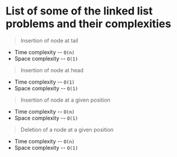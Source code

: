 # List of some of the linked list problems and their complexities

> Insertion of node at tail

  * Time complexity -- ```O(n)```
  * Space complexity -- ```O(1)```

> Insertion of node at head

 * Time complexity -- ```O(1)```
 * Space complexity -- ```O(1)```

> Insertion of node at a given position

  * Time complexity -- ```O(n)```
  * Space complexity -- ```O(1)```

> Deletion of a node at a given position

 * Time complexity -- ```O(n)```
 * Space complexity -- ```O(1)```
 

